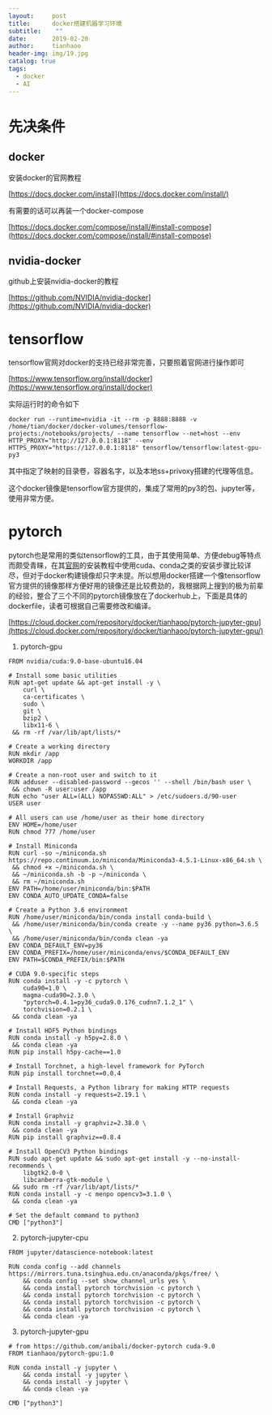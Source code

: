```yaml
---
layout:     post
title:      docker搭建机器学习环境
subtitle:    ""
date:       2019-02-20
author:     tianhaoo
header-img: img/19.jpg
catalog: true
tags:
  - docker
  - AI
---
```



# 先决条件

## docker

安装docker的官网教程

[https://docs.docker.com/install](https://docs.docker.com/install/)

有需要的话可以再装一个docker-compose

[https://docs.docker.com/compose/install/#install-compose](https://docs.docker.com/compose/install/#install-compose)

## nvidia-docker

github上安装nvidia-docker的教程

[https://github.com/NVIDIA/nvidia-docker](https://github.com/NVIDIA/nvidia-docker)


# tensorflow

tensorflow官网对docker的支持已经非常完善，只要照着官网进行操作即可

[https://www.tensorflow.org/install/docker](https://www.tensorflow.org/install/docker)

实际运行时的命令如下

```
docker run --runtime=nvidia -it --rm -p 8888:8888 -v /home/tian/docker/docker-volumes/tensorflow-projects:/notebooks/projects/ --name tensorflow --net=host --env HTTP_PROXY="http://127.0.0.1:8118" --env HTTPS_PROXY="https://127.0.0.1:8118" tensorflow/tensorflow:latest-gpu-py3
```

其中指定了映射的目录卷，容器名字，以及本地ss+privoxy搭建的代理等信息。

这个docker镜像是tensorflow官方提供的，集成了常用的py3的包、jupyter等，使用非常方便。

# pytorch

pytorch也是常用的类似tensorflow的工具，由于其使用简单、方便debug等特点而颇受青睐，在其[官网](https://pytorch.org/get-started/locally/)的安装教程中使用cuda、conda之类的安装步骤比较详尽，但对于docker构建镜像却只字未提。所以想用docker搭建一个像tensorflow官方提供的镜像那样方便好用的镜像还是比较费劲的，我根据网上搜到的极为前辈的经验，整合了三个不同的pytorch镜像放在了dockerhub上，下面是具体的dockerfile，读者可根据自己需要修改和编译。

[https://cloud.docker.com/repository/docker/tianhaoo/pytorch-jupyter-gpu](https://cloud.docker.com/repository/docker/tianhaoo/pytorch-jupyter-gpu/)

1. pytorch-gpu

```
FROM nvidia/cuda:9.0-base-ubuntu16.04

# Install some basic utilities
RUN apt-get update && apt-get install -y \
    curl \
    ca-certificates \
    sudo \
    git \
    bzip2 \
    libx11-6 \
 && rm -rf /var/lib/apt/lists/*

# Create a working directory
RUN mkdir /app
WORKDIR /app

# Create a non-root user and switch to it
RUN adduser --disabled-password --gecos '' --shell /bin/bash user \
 && chown -R user:user /app
RUN echo "user ALL=(ALL) NOPASSWD:ALL" > /etc/sudoers.d/90-user
USER user

# All users can use /home/user as their home directory
ENV HOME=/home/user
RUN chmod 777 /home/user

# Install Miniconda
RUN curl -so ~/miniconda.sh https://repo.continuum.io/miniconda/Miniconda3-4.5.1-Linux-x86_64.sh \
 && chmod +x ~/miniconda.sh \
 && ~/miniconda.sh -b -p ~/miniconda \
 && rm ~/miniconda.sh
ENV PATH=/home/user/miniconda/bin:$PATH
ENV CONDA_AUTO_UPDATE_CONDA=false

# Create a Python 3.6 environment
RUN /home/user/miniconda/bin/conda install conda-build \
 && /home/user/miniconda/bin/conda create -y --name py36 python=3.6.5 \
 && /home/user/miniconda/bin/conda clean -ya
ENV CONDA_DEFAULT_ENV=py36
ENV CONDA_PREFIX=/home/user/miniconda/envs/$CONDA_DEFAULT_ENV
ENV PATH=$CONDA_PREFIX/bin:$PATH

# CUDA 9.0-specific steps
RUN conda install -y -c pytorch \
    cuda90=1.0 \
    magma-cuda90=2.3.0 \
    "pytorch=0.4.1=py36_cuda9.0.176_cudnn7.1.2_1" \
    torchvision=0.2.1 \
 && conda clean -ya

# Install HDF5 Python bindings
RUN conda install -y h5py=2.8.0 \
 && conda clean -ya
RUN pip install h5py-cache==1.0

# Install Torchnet, a high-level framework for PyTorch
RUN pip install torchnet==0.0.4

# Install Requests, a Python library for making HTTP requests
RUN conda install -y requests=2.19.1 \
 && conda clean -ya

# Install Graphviz
RUN conda install -y graphviz=2.38.0 \
 && conda clean -ya
RUN pip install graphviz==0.8.4

# Install OpenCV3 Python bindings
RUN sudo apt-get update && sudo apt-get install -y --no-install-recommends \
    libgtk2.0-0 \
    libcanberra-gtk-module \
 && sudo rm -rf /var/lib/apt/lists/*
RUN conda install -y -c menpo opencv3=3.1.0 \
 && conda clean -ya

# Set the default command to python3
CMD ["python3"]
```


2. pytorch-jupyter-cpu

```
FROM jupyter/datascience-notebook:latest

RUN conda config --add channels https://mirrors.tuna.tsinghua.edu.cn/anaconda/pkgs/free/ \
	&& conda config --set show_channel_urls yes \
	&& conda install pytorch torchvision -c pytorch \
	&& conda install pytorch torchvision -c pytorch \
	&& conda install pytorch torchvision -c pytorch \
	&& conda install pytorch torchvision -c pytorch \
    && conda clean -ya

```

3. pytorch-jupyter-gpu

```
# from https://github.com/anibali/docker-pytorch cuda-9.0
FROM tianhaoo/pytorch-gpu:1.0 

RUN conda install -y jupyter \
    && conda install -y jupyter \
    && conda install -y jupyter \
    && conda clean -ya

CMD ["python3"]

```



